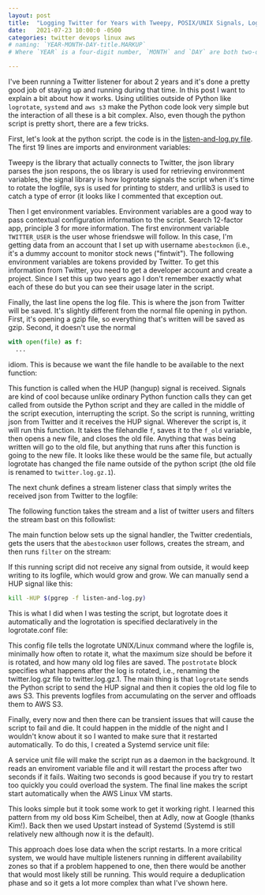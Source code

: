 ```yaml
---
layout: post
title:  "Logging Twitter for Years with Tweepy, POSIX/UNIX Signals, Logrotate, Systemd, and S3"
date:   2021-07-23 10:00:0 -0500
categories: twitter devops linux aws
# naming: `YEAR-MONTH-DAY-title.MARKUP`
# Where `YEAR` is a four-digit number, `MONTH` and `DAY` are both two-digit numbers, and `MARKUP` is the file extension representing the format used in the file. After that, include the necessary front matter. Take a look at the source for this post to get an idea about how it works.

---
```


I've been running a Twitter listener for about 2 years and it's done a
pretty good job of staying up and running during that time.  In this
post I want to explain a bit about how it works.  Using utilities
outside of Python like `logrotate`, `systemd` and `aws s3` make the
Python code look very simple but the interaction of all these is a bit
complex.  Also, even though the python script is pretty short, there
are a few tricks.

First, let's look at the python script. the code is in the
[listen-and-log.py
file](https://github.com/abecode/twitter-logger/blob/main/listen-and-log.py). The
first 19 lines are imports and environment variables:

<script src="https://gist-it.appspot.com/http://github.com/abecode/twitter-logger/raw/main/listen-and-log.py?slice=0:20"></script>

Tweepy is the library that actually connects to Twitter, the json
library parses the json respons, the os library is used for retrieving
environment variables, the signal library is how logrotate signals the
script when it's time to rotate the logfile, sys is used for printing
to stderr, and urllib3 is used to catch a type of error (it looks like
I commented that exception out.

Then I get environment variables.  Environment variables are a good
way to pass contextual configuration information to the script.
Search 12-factor app, principle 3 for more information. The first
environment variable `TWITTER_USER` is the user whose friendswe will
follow.  In this case, I'm getting data from an account that I set up
with username `abestockmon` (i.e., it's a dummy account to monitor
stock news ("fintwit").  The following environment variables are
tokens provided by Twitter. To get this information from Twitter, you
need to get a developer account and create a project.  Since I set
this up two years ago I don't remember exactly what each of these do
but you can see their usage later in the script.

Finally, the last line opens the log file.  This is where the json
from Twitter will be saved.  It's slightly different from the normal
file opening in python.  First, it's opening a gzip file, so
everything that's written will be saved as gzip.  Second, it doesn't use the normal 

```python
with open(file) as f:
  ...
```

idiom.  This is because we want the file handle to be available to the next function:

<script src="https://gist-it.appspot.com/http://github.com/abecode/twitter-logger/raw/main/listen-and-log.py?slice=21:30"></script>

This function is called when the HUP (hangup) signal is received.
Signals are kind of cool because unlike ordinary Python function calls
they can get called from outside the Python script and they are called
in the middle of the script execution, interrupting the script.  So
the script is running, writting json from Twitter and it receives the
HUP signal.  Wherever the script is, it will run this function.  It
takes the filehandle `f`, saves it to the `f_old` variable, then opens
a new file, and closes the old file.  Anything that was being written
will go to the old file, but anything that runs after this function is
going to the new file.  It looks like these would be the same file,
but actually logrotate has changed the file name outside of the python
script (the old file is renamed to `twitter.log.gz.1`).


The next chunk defines a stream listener class that simply writes the
received json from Twitter to the logfile:

<script src="https://gist-it.appspot.com/http://github.com/abecode/twitter-logger/raw/main/listen-and-log.py?slice=32:39"></script>

The following function takes the stream and a list of twitter users
and filters the stream bast on this followlist:

<script src="https://gist-it.appspot.com/http://github.com/abecode/twitter-logger/raw/main/listen-and-log.py?slice=39:50"></script>


The main function below sets up the signal handler, the Twitter
credentials, gets the users that the `abestockmon` user follows,
creates the stream, and then runs `filter` on the stream:

<script src="https://gist-it.appspot.com/http://github.com/abecode/twitter-logger/raw/main/listen-and-log.py?slice=50:68"></script>


If this running script did not receive any signal from outside, it
would keep writing to its logfile, which would grow and grow.  We can
manually send a HUP signal like this:

```bash
kill -HUP $(pgrep -f listen-and-log.py)
```

This is what I did when I was testing the script, but logrotate does
it automatically and the logrotation is specified declaratively in the
logrotate.conf file:

<script src="https://gist-it.appspot.com/http://github.com/abecode/twitter-logger/raw/main/logrotate.conf"></script>

This config file tells the logrotate UNIX/Linux command where the
logfile is, minimally how often to rotate it, what the maximum size
should be before it is rotated, and how many old log files are saved.
The `postrotate` block specifies what happens after the log is
rotated, i.e., renaming the twitter.log.gz file to twitter.log.gz.1.
The main thing is that `logrotate` sends the Python script to send the
HUP signal and then it copies the old log file to aws S3.  This
prevents logfiles from accumulating on the server and offloads them to
AWS S3. 

Finally, every now and then there can be transient issues that will
cause the script to fail and die.  It could happen in the middle of
the night and I wouldn't know about it so I wanted to make sure that
it restarted automatically.  To do this, I created a Systemd service
unit file:

<script src="https://gist-it.appspot.com/http://github.com/abecode/twitter-logger/raw/main/listen-and-log.service"></script>

A service unit file will make the script run as a daemon in the
background. It reads an enviroment variable file and it will restart
the process after two seconds if it fails.  Waiting two seconds is
good because if you try to restart too quickly you could overload the
system. The final line makes the script start automatically when the
AWS Linux VM starts.

This looks simple but it took some work to get it working right.  I
learned this pattern from my old boss Kim Scheibel, then at Adly, now
at Google (thanks Kim!).  Back then we used Upstart instead of Systemd
(Systemd is still relatively new although now it is the default).

This approach does lose data when the script restarts.  In a more
critical system, we would have multiple listeners running in different
availability zones so that if a problem happened to one, then there
would be another that would most likely still be running.  This would
require a deduplication phase and so it gets a lot more complex than
what I've shown here.

